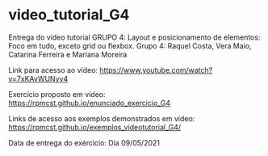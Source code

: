 # video_tutorial_G4
Entrega do vídeo tutorial GRUPO 4: Layout e posicionamento de elementos: Foco em tudo, exceto grid ou flexbox. Grupo 4: Raquel Costa, Vera Maio, Catarina Ferreira e Mariana Moreira

Link para acesso ao vídeo: https://www.youtube.com/watch?v=7xKAvWUNyy4

Exercício proposto em vídeo: https://rpmcst.github.io/enunciado_exercicio_G4

Links de acesso aos exemplos demonstrados em vídeo: https://rpmcst.github.io/exemplos_videotutorial_G4/

Data de entrega do exércicio: Dia 09/05/2021
